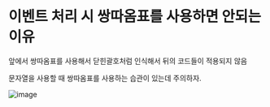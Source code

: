 # 이벤트 처리 시 쌍따옴표를 사용하면 안되는 이유

앞에서 쌍따옴표를 사용해서 닫힌괄호처럼 인식해서 뒤의 코드들이 적용되지 않음

문자열을 사용할 때 쌍따옴표를 사용하는 습관이 있는데 주의하자.

![image](https://user-images.githubusercontent.com/49031232/162673389-ea8ba1bc-9eb2-45af-9388-c9f4bdda5887.png)
